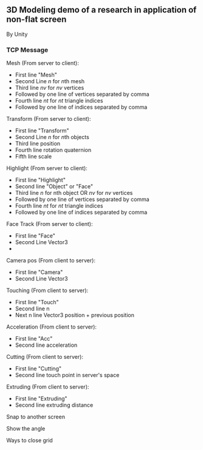 ## 3D Modeling demo of a research in application of non-flat screen

By Unity

### TCP Message
Mesh (From server to client):
- First line "Mesh"
- Second Line $n$ for $n$th mesh
- Third line $nv$ for $nv$ vertices
- Followed by one line of vertices separated by comma
- Fourth line $nt$ for $nt$ triangle indices
- Followed by one line of indices separated by comma

Transform (From server to client):
- First line "Transform"
- Second Line $n$ for $n$th objects
- Third line position
- Fourth line rotation quaternion
- Fifth line scale

Highlight (From server to client):
- First line "Highlight"
- Second line "Object" or "Face"
- Third line $n$ for nth object OR $nv$ for $nv$ vertices
- Followed by one line of vertices separated by comma
- Fourth line $nt$ for $nt$ triangle indices
- Followed by one line of indices separated by comma

Face Track (From server to client):
- First line "Face"
- Second Line Vector3
- 
Camera pos (From client to server):
- First line "Camera"
- Second Line Vector3

Touching (From client to server):
- First line "Touch"
- Second line n
- Next n line Vector3 position + previous position

Acceleration (From client to server):
- First line "Acc"
- Second line acceleration

Cutting (From client to server):
- First line "Cutting"
- Second line touch point in server's space

Extruding (From client to server):
- First line "Extruding"
- Second line extruding distance






Snap to another screen

Show the angle

Ways to close grid